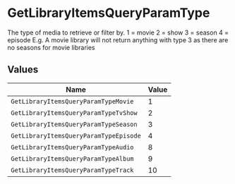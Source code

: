 # GetLibraryItemsQueryParamType

The type of media to retrieve or filter by.
1 = movie
2 = show
3 = season
4 = episode
E.g. A movie library will not return anything with type 3 as there are no seasons for movie libraries



## Values

| Name                                   | Value                                  |
| -------------------------------------- | -------------------------------------- |
| `GetLibraryItemsQueryParamTypeMovie`   | 1                                      |
| `GetLibraryItemsQueryParamTypeTvShow`  | 2                                      |
| `GetLibraryItemsQueryParamTypeSeason`  | 3                                      |
| `GetLibraryItemsQueryParamTypeEpisode` | 4                                      |
| `GetLibraryItemsQueryParamTypeAudio`   | 8                                      |
| `GetLibraryItemsQueryParamTypeAlbum`   | 9                                      |
| `GetLibraryItemsQueryParamTypeTrack`   | 10                                     |